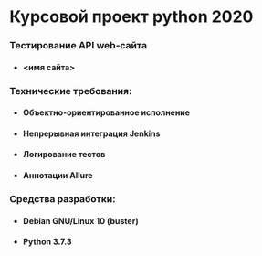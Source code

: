 # Курсовой проект python 2020
### Тестирование API web-сайта
* #### <имя сайта>
### Технические требования:
* #### Объектно-ориентированное исполнение
* #### Непрерывная интеграция Jenkins
* #### Логирование тестов
* #### Аннотации Allure
### Средства разработки:
* #### Debian GNU/Linux 10 (buster)
* #### Python 3.7.3
